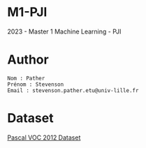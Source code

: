# M1-PJI

2023 - Master 1 Machine Learning - PJI

# Author

```
Nom : Pather
Prénom : Stevenson
Email : stevenson.pather.etu@univ-lille.fr
```

# Dataset 

[Pascal VOC 2012 Dataset](https://www.kaggle.com/datasets/gopalbhattrai/pascal-voc-2012-dataset)
